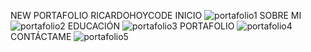 NEW  PORTAFOLIO RICARDOHOYCODE
INICIO
![portafolio1](https://user-images.githubusercontent.com/94667856/155764951-de1db53d-526f-4c99-8c0c-b2e97a863196.jpg)
SOBRE MI
![portafolio2](https://user-images.githubusercontent.com/94667856/155765994-1b6c60fe-b881-4ca2-9fbc-c1980ab73f32.jpg)
EDUCACIÓN
![portafolio3](https://user-images.githubusercontent.com/94667856/155766259-68b9d1fe-0376-4a65-89b2-871260c4d108.jpg)
PORTAFOLIO
![portafolio4](https://user-images.githubusercontent.com/94667856/155766379-4f9691f3-9a78-42a7-8d80-992b562b5f2a.jpg)
CONTÁCTAME
![portafolio5](https://user-images.githubusercontent.com/94667856/155766447-85e8f839-bd26-4ca5-8253-82fd97619d1c.jpg)
